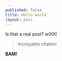 ```yaml
---
published: false
title: Hello world
layout: post
---
```

Is that a real post? w00t!

> Incroyable citation

**BAM!**



